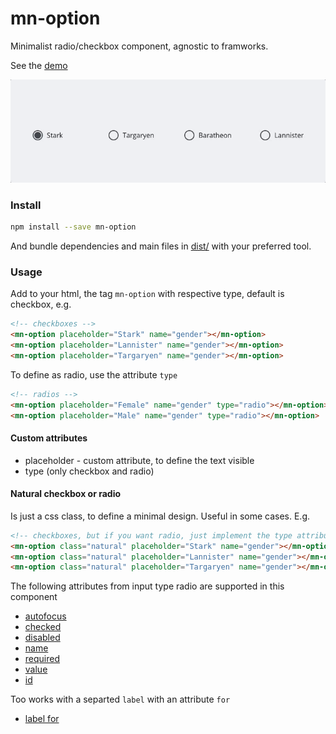 <!-- [![npm version](https://badge.fury.io/js/mn-option.svg)](https://badge.fury.io/js/mn-option)
[![Dependency Status](https://gemnasium.com/badges/github.com/minimalist-components/mn-option.svg)](https://gemnasium.com/github.com/minimalist-components/mn-option)
[![MIT Licence](https://badges.frapsoft.com/os/mit/mit.svg?v=103)](https://opensource.org/licenses/mit-license.php) -->

# mn-option

Minimalist radio/checkbox component, agnostic to framworks.

See the [demo](https://minimalist-components.github.io/mn-option/)

<a href="https://minimalist-components.github.io/mn-option/">
<img src="https://raw.githubusercontent.com/minimalist-components/mn-option/master/preview.gif">
</a>

### Install

```sh
npm install --save mn-option
```

And bundle dependencies and main files in [dist/](https://github.com/minimalist-components/mn-option/tree/master/dist) with your preferred tool.

### Usage

Add to your html, the tag ```mn-option``` with respective type, default is checkbox, e.g.

```html
<!-- checkboxes -->
<mn-option placeholder="Stark" name="gender"></mn-option>
<mn-option placeholder="Lannister" name="gender"></mn-option>
<mn-option placeholder="Targaryen" name="gender"></mn-option>
```


To define as radio, use the attribute `type`

```html
<!-- radios -->
<mn-option placeholder="Female" name="gender" type="radio"></mn-option>
<mn-option placeholder="Male" name="gender" type="radio"></mn-option>
```

#### Custom attributes

- placeholder - custom attribute, to define the text visible
- type (only checkbox and radio)

#### Natural checkbox or radio

Is just a css class, to define a minimal design. Useful in some cases. E.g.

```html
<!-- checkboxes, but if you want radio, just implement the type attribute with radio value -->
<mn-option class="natural" placeholder="Stark" name="gender"></mn-option>
<mn-option class="natural" placeholder="Lannister" name="gender"></mn-option>
<mn-option class="natural" placeholder="Targaryen" name="gender"></mn-option>
```


The following attributes from input type radio are supported in this component

- [autofocus](http://www.w3schools.com/tags/att_input_autofocus.asp)
- [checked](http://www.w3schools.com/tags/att_input_checked.asp)
- [disabled](http://www.w3schools.com/tags/att_input_disabled.asp)
- [name](http://www.w3schools.com/tags/att_input_name.asp)
- [required](http://www.w3schools.com/tags/att_input_required.asp)
- [value](http://www.w3schools.com/tags/att_input_value.asp)
- [id](https://www.w3schools.com/tags/att_global_id.asp)

Too works with a separted ```label``` with an attribute ```for```
- [label for](https://www.w3schools.com/tags/att_label_for.asp)
